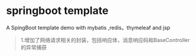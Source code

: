 # springboot template
A SpingBoot template demo  with mybatis ,redis，thymeleaf and jsp

>1.增加了网络请求相关的封装，包括响应体，消息响应码和BaseController的异常捕获

